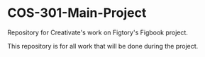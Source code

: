 # COS-301-Main-Project
Repository for Creativate's work on Figtory's Figbook project.

This repository is for all work that will be done during the project.
